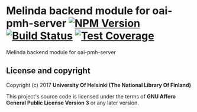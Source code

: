 # Melinda backend module for oai-pmh-server [![NPM Version](https://img.shields.io/npm/v/@natlibfi/oai-pmh-server-backend-module-melinda.svg)](https://npmjs.org/package/@natlibfi/oai-pmh-server-backend-module-melinda) [![Build Status](https://travis-ci.org/NatLibFi/oai-pmh-server-backend-module-melinda.svg)](https://travis-ci.org/NatLibFi/oai-pmh-server-backend-module-melinda) [![Test Coverage](https://codeclimate.com/github/NatLibFi/oai-pmh-server-backend-module-melinda/badges/coverage.svg)](https://codeclimate.com/github/NatLibFi/oai-pmh-server-backend-module-melinda/coverage)

Melinda backend module for oai-pmh-server

## License and copyright

Copyright (c) 2017 **University Of Helsinki (The National Library Of Finland)**

This project's source code is licensed under the terms of **GNU Affero General Public License Version 3** or any later version.
